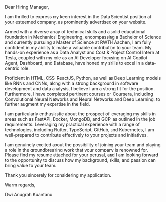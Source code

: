 Dear Hiring Manager,

I am thrilled to express my keen interest in the Data Scientist position at your esteemed company, as prominently advertised on your website.

Armed with a diverse array of technical skills and a solid educational foundation in Mechanical Engineering, encompassing a Bachelor of Science and currently pursuing a Master of Science at RWTH Aachen, I am fully confident in my ability to make a valuable contribution to your team. My hands-on experience as a Data Analyst and Cost & Project Control Intern at Tesla, coupled with my role as an AI Developer focusing on AI Copilot Agent, Dashboard, and Database, have honed my skills to excel in a data-centric role.

Proficient in HTML, CSS, ReactJS, Python, as well as Deep Learning models like RNNs and CNNs, along with a strong background in software development and data analysis, I believe I am a strong fit for the position. Furthermore, I have completed pertinent courses on Coursera, including Convolutional Neural Networks and Neural Networks and Deep Learning, to further augment my expertise in the field.

I am particularly enthusiastic about the prospect of leveraging my skills in areas such as FastAPI, Docker, MongoDB, and GCP, as outlined in the job requirements. Leveraging my practical experience with a range of technologies, including Flutter, TypeScript, GitHub, and Kubernetes, I am well-prepared to contribute effectively to your projects and initiatives.

I am genuinely excited about the possibility of joining your team and playing a role in the groundbreaking work that your company is renowned for. Please find my resume attached for your perusal, and I am looking forward to the opportunity to discuss how my background, skills, and passion can bring value to your team.

Thank you sincerely for considering my application.

Warm regards,

Dwi Anugrah Kuantanu